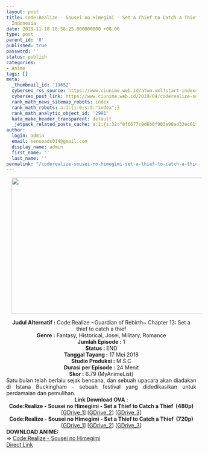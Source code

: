 ```yaml
---
layout: post
title: Code:Realize - Sousei no Himegimi - Set a Thief to Catch a Thief OVA Subtitle
  Indonesia
date: 2019-11-18 18:58:25.000000000 +00:00
type: post
parent_id: '0'
published: true
password: ''
status: publish
categories:
- Anime
tags: []
meta:
  _thumbnail_id: '19652'
  cyberseo_rss_source: https://www.ciunime.web.id/atom.xml?start-index=2401&max-results=150
  cyberseo_post_link: https://www.ciunime.web.id/2019/04/coderealize-sousei-no-himegimi-set.html
  rank_math_news_sitemap_robots: index
  rank_math_robots: a:1:{i:0;s:5:"index";}
  rank_math_analytic_object_id: '2991'
  kata_make_header_transparent: default
  _jetpack_related_posts_cache: a:1:{s:32:"8f6677c9d6b0f903e98ad32ec61f8deb";a:2:{s:7:"expires";i:1654714907;s:7:"payload";a:0:{}}}
author:
  login: admin
  email: senseads014@gmail.com
  display_name: admin
  first_name: ''
  last_name: ''
permalink: "/coderealize-sousei-no-himegimi-set-a-thief-to-catch-a-thief-ova-subtitle-indonesia/"
---
```

<div class="separator" style="clear: both; text-align: center;"><a href="https://1.bp.blogspot.com/-iw8AVCoyXsM/XKiRuOnJ1II/AAAAAAAANFE/visr6YP-JH4ostV-SVqXOFSYqUWMiWHcwCLcBGAs/s1600/Code%2BRealize%2B-%2BSousei%2Bno%2BHimegimi.jpg" imageanchor="1" style="margin-left: 1em; margin-right: 1em;"><img border="0" data-original-height="720" data-original-width="1280" height="360" src="{{ site.baseurl }}/assets/2019/11/Code%2BRealize%2B-%2BSousei%2Bno%2BHimegimi.jpg" width="640" /></a></div>
<div class="separator" style="clear: both; text-align: center;"></div>
<p>
<div style="text-align: center;"><b>Judul</b><b><b> Alternatif</b> :</b> Code:Realize ~Guardian of Rebirth~ Chapter 13: Set a thief to catch a thief</div>
<div style="text-align: center;"><b><b>Genre :</b></b> Fantasy, Historical, Josei, Military, Romance</div>
<div style="text-align: center;"><b>Jumlah Episode :</b> 1<br /><b>Status :&nbsp;</b>END<br /><b>Tanggal Tayang :</b> 17 Mei 2018<br /><b>Studio Produksi :</b> M.S.C<br /><b>Durasi per Episode :</b> 24 Menit</div>
<div style="text-align: center;"><b>Skor :</b> 6.79 (MyAnimeList)</div>
<div style="text-align: center;"></div>
<div style="text-align: justify;">Satu bulan telah berlalu sejak bencana, dan sebuah upacara akan diadakan di Istana Buckingham - sebuah festival yang didedikasikan untuk perdamaian dan pemulihan.</div>
<div style="text-align: justify;"></div>
<div style="text-align: justify;"></div>
<div style="text-align: center;">
<div style="text-align: center;"><b>Link Download OVA&nbsp;:</b></div>
<div style="text-align: center;">
<div style="text-align: center;"><b>Code:Realize - Sousei no Himegimi - Set a Thief to Catch a Thief&nbsp;&nbsp;(480p)</b></div>
</div>
<div style="text-align: center;">[<a href="https://drive.google.com/uc?id=1MWX34Szgu1gDOf8FI3o0ipmbXd0UF5kn" target="_blank" rel="noopener">GDrive_1</a>] [<a href="https://drive.google.com/uc?id=1sAe66A_T0UVc3O2i0Ads4CTc99esOSi9" target="_blank" rel="noopener">GDrive_2</a>] [<a href="https://drive.google.com/uc?id=180oIXFie6L4XjHNG1ZzE-3Z9r-fByLdk" target="_blank" rel="noopener">GDrive_3</a>]</div>
<div style="text-align: center;"><b>Code:Realize - Sousei no Himegimi - Set a Thief to Catch a Thief&nbsp;&nbsp;(720p)</b><br />[<a href="https://drive.google.com/uc?id=1xGnqE-wRcpAjjBJaexlgDQPz96_T5Cim" target="_blank" rel="noopener">GDrive_1</a>] [<a href="https://drive.google.com/uc?id=1Fbg6JGV9XCWFMLkdaeGoRuc8Kf4ExTQX" target="_blank" rel="noopener">GDrive_2</a>] [<a href="https://drive.google.com/uc?id=1wPYD1hUXSh-Wviz_cJiLUywYg-gKsVfA" target="_blank" rel="noopener">GDrive_3</a>]
<div style="text-align: left;"></div>
<div style="text-align: left;"></div>
<div style="text-align: left;"><b>DOWNLOAD ANIME:</b></div>
<div style="text-align: left;"></div>
<div style="text-align: left;">=&gt;&nbsp;<a href="https://www.ciunime.web.id/2019/04/coderealize-sousei-no-himegimi-episode.html" target="_blank" rel="noopener">Code:Realize - Sousei no Himegimi</a></div>
<div style="text-align: left;"></div>
</div>
</div>
<link rel="stylesheet" href="https://cdnjs.cloudflare.com/ajax/libs/font-awesome/4.7.0/css/font-awesome.min.css" />
<div class="divbtn"> <a href="https://handymansurrender.com/fihup8buzv?key=94550f7ce39444073321dde3b8782f97" class="btn"><i class="fa fa-download"></i> Direct Link</a> </div>
